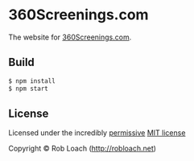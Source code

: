 # 360Screenings.com

The website for [360Screenings.com](http://360screenings.com).


## Build

``` bash
$ npm install
$ npm start
```


<!-- LICENSE/ -->

## License

Licensed under the incredibly [permissive](http://en.wikipedia.org/wiki/Permissive_free_software_licence) [MIT license](http://creativecommons.org/licenses/MIT/)

Copyright &copy; Rob Loach (http://robloach.net)

<!-- /LICENSE -->
